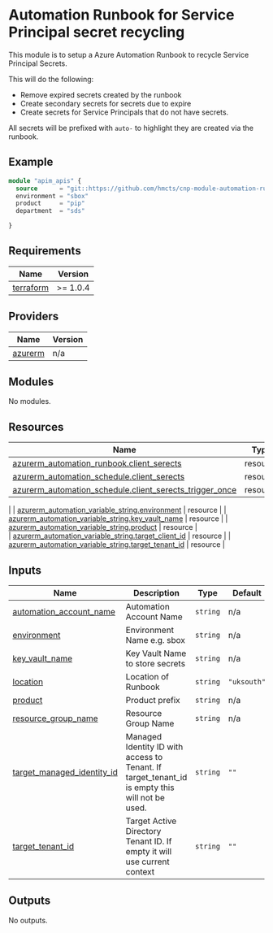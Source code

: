 # Automation Runbook for Service Principal secret recycling

This module is to setup a Azure Automation Runbook to recycle Service Principal Secrets.

This will do the following:
- Remove expired secrets created by the runbook
- Create secondary secrets for secrets due to expire
- Create secrets for Service Principals that do not have secrets.

All secrets will be prefixed with `auto-` to highlight they are created via the runbook.

## Example

```terraform
module "apim_apis" {
  source      = "git::https://github.com/hmcts/cnp-module-automation-runbook-sp-recycle?ref=master"
  environment = "sbox"
  product     = "pip"
  department  = "sds"

}
```
## Requirements

| Name | Version |
|------|---------|
| <a name="requirement_terraform"></a> [terraform](#requirement\_terraform) | >= 1.0.4 |

## Providers

| Name | Version |
|------|---------|
| <a name="provider_azurerm"></a> [azurerm](#provider\_azurerm) | n/a |

## Modules

No modules.

## Resources

| Name | Type |
|------|------|
| [azurerm_automation_runbook.client_serects](https://registry.terraform.io/providers/hashicorp/azurerm/latest/docs/resources/automation_runbook) | resource |
| [azurerm_automation_schedule.client_serects](https://registry.terraform.io/providers/hashicorp/azurerm/latest/docs/resources/automation_schedule) | resource |
| [azurerm_automation_schedule.client_serects_trigger_once](https://registry.terraform.io/providers/hashicorp/azurerm/latest/docs/resources/automation_schedule) | resource 
|
| [azurerm_automation_variable_string.environment](https://registry.terraform.io/providers/hashicorp/azurerm/latest/docs/resources/automation_variable_string) | resource | 
| [azurerm_automation_variable_string.key_vault_name](https://registry.terraform.io/providers/hashicorp/azurerm/latest/docs/resources/automation_variable_string) | resource |
| [azurerm_automation_variable_string.product](https://registry.terraform.io/providers/hashicorp/azurerm/latest/docs/resources/automation_variable_string) | resource |     
| [azurerm_automation_variable_string.target_client_id](https://registry.terraform.io/providers/hashicorp/azurerm/latest/docs/resources/automation_variable_string) | resource |
| [azurerm_automation_variable_string.target_tenant_id](https://registry.terraform.io/providers/hashicorp/azurerm/latest/docs/resources/automation_variable_string) | resource |

## Inputs

| Name | Description | Type | Default | Required |
|------|-------------|------|---------|:--------:|
| <a name="input_automation_account_name"></a> [automation\_account\_name](#input\_automation\_account\_name) | Automation Account Name | `string` | n/a | yes |
| <a name="input_environment"></a> [environment](#input\_environment) | Environment Name e.g. sbox | `string` | n/a | yes |
| <a name="input_key_vault_name"></a> [key\_vault\_name](#input\_key\_vault\_name) | Key Vault Name to store secrets | `string` | n/a | yes |
| <a name="input_location"></a> [location](#input\_location) | Location of Runbook | `string` | `"uksouth"` | no |
| <a name="input_product"></a> [product](#input\_product) | Product prefix | `string` | n/a | yes |
| <a name="input_resource_group_name"></a> [resource\_group\_name](#input\_resource\_group\_name) | Resource Group Name | `string` | n/a | yes |
| <a name="input_target_managed_identity_id"></a> [target\_managed\_identity\_id](#input\_target\_managed\_identity\_id) | Managed Identity ID with access to Tenant. If target\_tenant\_id is empty this will not be used. | `string` | `""` | no |
| <a name="input_target_tenant_id"></a> [target\_tenant\_id](#input\_target\_tenant\_id) | Target Active Directory Tenant ID. If empty it will use current context | `string` | `""` | no |

## Outputs

No outputs.